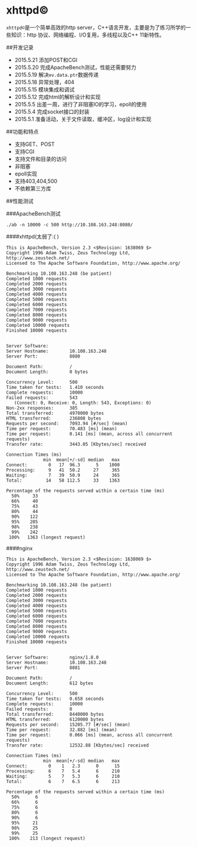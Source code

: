 # xhttpd©

`xhttpd©`是一个简单高效的http server，C++语言开发，主要是为了练习所学的一些知识：http 协议、网络编程、I/O复用，多线程以及C++ 11新特性。

##开发记录

-	2015.5.21 添加POST和CGI
-	2015.5.20 完成ApacheBench测试，性能还需要努力
-	2015.5.19 解决`ev.data.ptr`数据传递
-	2015.5.18 异常处理，404
-	2015.5.15 模块集成和调试
-	2015.5.12 完成html的解析设计和实现
-	2015.5.5 出差一周，进行了非阻塞IO的学习，epoll的使用
-	2015.5.4 完成socket接口的封装
-	2015.5.1 准备活动，关于文件读取，缓冲区，log设计和实现




##功能和特点

-	支持GET、POST
-	支持CGI
-	支持文件和目录的访问
-	非阻塞
-	epoll实现
-	支持403,404,500
-	不依赖第三方库



##性能测试

###ApacheBench测试

	./ab -n 10000 -c 500 http://10.108.163.248:8080/

####xhttpd(太弱了:( )

	This is ApacheBench, Version 2.3 <$Revision: 1638069 $>
	Copyright 1996 Adam Twiss, Zeus Technology Ltd, http://www.zeustech.net/
	Licensed to The Apache Software Foundation, http://www.apache.org/
	
	Benchmarking 10.108.163.248 (be patient)
	Completed 1000 requests
	Completed 2000 requests
	Completed 3000 requests
	Completed 4000 requests
	Completed 5000 requests
	Completed 6000 requests
	Completed 7000 requests
	Completed 8000 requests
	Completed 9000 requests
	Completed 10000 requests
	Finished 10000 requests
	
	
	Server Software:
	Server Hostname:        10.108.163.248
	Server Port:            8080
	
	Document Path:          /
	Document Length:        0 bytes
	
	Concurrency Level:      500
	Time taken for tests:   1.410 seconds
	Complete requests:      10000
	Failed requests:        543
	   (Connect: 0, Receive: 0, Length: 543, Exceptions: 0)
	Non-2xx responses:      385
	Total transferred:      4970000 bytes
	HTML transferred:       236808 bytes
	Requests per second:    7093.94 [#/sec] (mean)
	Time per request:       70.483 [ms] (mean)
	Time per request:       0.141 [ms] (mean, across all concurrent requests)
	Transfer rate:          3443.05 [Kbytes/sec] received
	
	Connection Times (ms)
	              min  mean[+/-sd] median   max
	Connect:        0   17  96.3      5    1000
	Processing:     9   41  50.2     27     365
	Waiting:        7   39  50.9     24     365
	Total:         14   58 112.5     33    1363
	
	Percentage of the requests served within a certain time (ms)
	  50%     33
	  66%     40
	  75%     43
	  80%     44
	  90%    122
	  95%    205
	  98%    238
	  99%    242
	 100%   1363 (longest request)



####nginx

	This is ApacheBench, Version 2.3 <$Revision: 1638069 $>
	Copyright 1996 Adam Twiss, Zeus Technology Ltd, http://www.zeustech.net/
	Licensed to The Apache Software Foundation, http://www.apache.org/
	
	Benchmarking 10.108.163.248 (be patient)
	Completed 1000 requests
	Completed 2000 requests
	Completed 3000 requests
	Completed 4000 requests
	Completed 5000 requests
	Completed 6000 requests
	Completed 7000 requests
	Completed 8000 requests
	Completed 9000 requests
	Completed 10000 requests
	Finished 10000 requests
	
	
	Server Software:        nginx/1.8.0
	Server Hostname:        10.108.163.248
	Server Port:            8081
	
	Document Path:          /
	Document Length:        612 bytes
	
	Concurrency Level:      500
	Time taken for tests:   0.658 seconds
	Complete requests:      10000
	Failed requests:        0
	Total transferred:      8440000 bytes
	HTML transferred:       6120000 bytes
	Requests per second:    15205.77 [#/sec] (mean)
	Time per request:       32.882 [ms] (mean)
	Time per request:       0.066 [ms] (mean, across all concurrent requests)
	Transfer rate:          12532.88 [Kbytes/sec] received
	
	Connection Times (ms)
	              min  mean[+/-sd] median   max
	Connect:        0    1   2.3      0      15
	Processing:     6    7   5.4      6     210
	Waiting:        5    7   5.3      6     210
	Total:          6    7   6.5      6     213
	
	Percentage of the requests served within a certain time (ms)
	  50%      6
	  66%      6
	  75%      6
	  80%      6
	  90%      6
	  95%     21
	  98%     25
	  99%     25
	 100%    213 (longest request)




